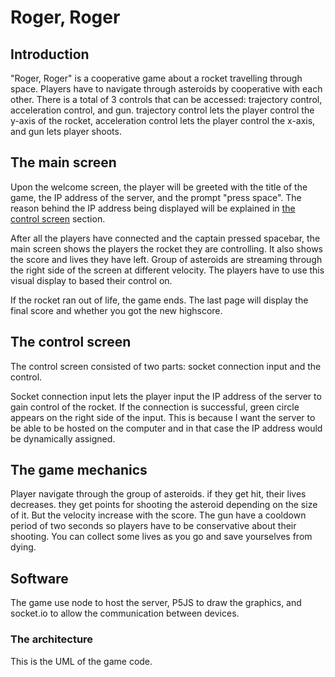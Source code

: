 # Roger, Roger

## Introduction

"Roger, Roger" is a cooperative game about a rocket travelling through space. Players have to navigate through asteroids by cooperative with each other. There is a total of 3 controls that can be accessed: trajectory control, acceleration control, and gun. trajectory control lets the player control the y-axis of the rocket, acceleration control lets the player control the x-axis, and gun lets player shoots.
<!-- pictures -->

## The main screen

Upon the welcome screen, the player will be greeted with the title of the game, the IP address of the server, and the prompt "press space". The reason behind the IP address being displayed will be explained in [the control screen](#the-control-screen) section.

After all the players have connected and the captain pressed spacebar, the main screen shows the players the rocket they are controlling. It also shows the score and lives they have left. Group of asteroids are streaming through the right side of the screen at different velocity. The players have to use this visual display to based their control on. 

If the rocket ran out of life, the game ends. The last page will display the final score and whether you got the new highscore.

## The control screen
The control screen consisted of two parts: socket connection input and the control.

Socket connection input lets the player input the IP address of the server to gain control of the rocket. If the connection is successful, green circle appears on the right side of the input. This is because I want the server to be able to be hosted on the computer and in that case the IP address would be dynamically assigned. 

<!-- pictures -->

## The game mechanics
Player navigate through the group of asteroids. if they get hit, their lives decreases. they get points for shooting the asteroid depending on the size of it. But the velocity increase with the score. The gun have a cooldown period of two seconds so players have to be conservative about their shooting. You can collect some lives as you go and save yourselves from dying.

## Software
The game use node to host the server, P5JS to draw the graphics, and socket.io to allow the communication between devices.

### The architecture
This is the UML of the game code.